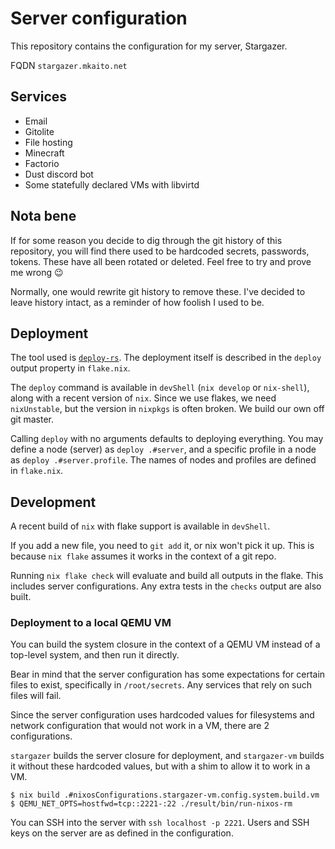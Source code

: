 # Server configuration

This repository contains the configuration for my server, Stargazer.

FQDN `stargazer.mkaito.net`

## Services

* Email
* Gitolite
* File hosting
* Minecraft
* Factorio
* Dust discord bot
* Some statefully declared VMs with libvirtd

## Nota bene

If for some reason you decide to dig through the git history of this repository,
you will find there used to be hardcoded secrets, passwords, tokens. These have
all been rotated or deleted. Feel free to try and prove me wrong :wink:

Normally, one would rewrite git history to remove these. I've decided to leave
history intact, as a reminder of how foolish I used to be.

## Deployment

The tool used is [`deploy-rs`](https://github.com/serokell/deploy-rs/). The
deployment itself is described in the `deploy` output property in `flake.nix`.

The `deploy` command is available in `devShell` (`nix develop` or `nix-shell`),
along with a recent version of `nix`. Since we use flakes, we need
`nixUnstable`, but the version in `nixpkgs` is often broken. We build our own
off git master.

Calling `deploy` with no arguments defaults to deploying everything. You may
define a node (server) as `deploy .#server`, and a specific profile in a node as
`deploy .#server.profile`. The names of nodes and profiles are defined in
`flake.nix`.

## Development

A recent build of `nix` with flake support is available in `devShell`.

If you add a new file, you need to `git add` it, or nix won't pick it up. This
is because `nix flake` assumes it works in the context of a git repo.

Running `nix flake check` will evaluate and build all outputs in the flake. This
includes server configurations. Any extra tests in the `checks` output are also
built.

### Deployment to a local QEMU VM

You can build the system closure in the context of a QEMU VM instead of a
top-level system, and then run it directly.

Bear in mind that the server configuration has some expectations for certain
files to exist, specifically in `/root/secrets`. Any services that rely on such
files will fail.

Since the server configuration uses hardcoded values for filesystems and network
configuration that would not work in a VM, there are 2 configurations.

`stargazer` builds the server closure for deployment, and `stargazer-vm` builds
it without these hardcoded values, but with a shim to allow it to work in a VM.

```
$ nix build .#nixosConfigurations.stargazer-vm.config.system.build.vm
$ QEMU_NET_OPTS=hostfwd=tcp::2221-:22 ./result/bin/run-nixos-rm
```

You can SSH into the server with `ssh localhost -p 2221`. Users and SSH keys on
the server are as defined in the configuration.
